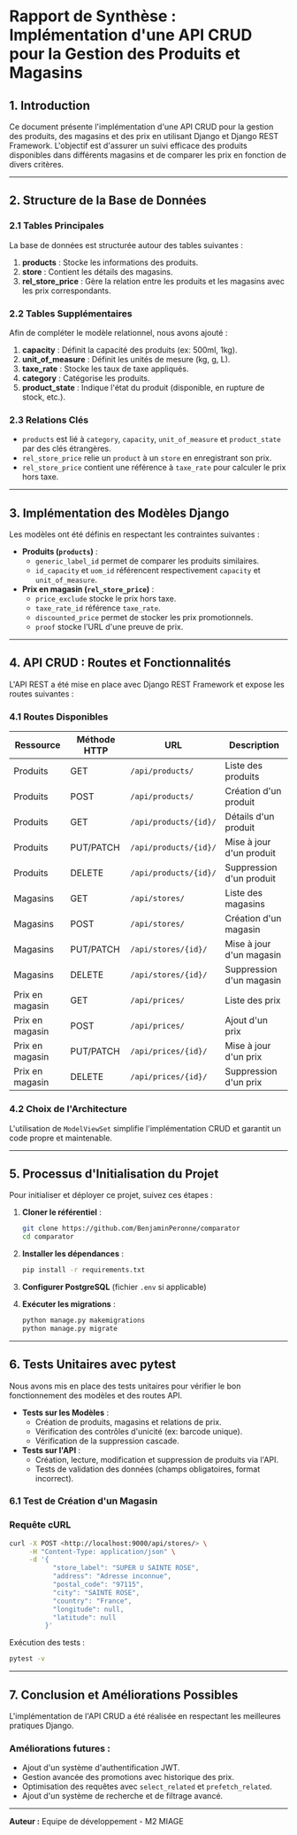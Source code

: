 # **Rapport de Synthèse : Implémentation d'une API CRUD pour la Gestion des Produits et Magasins**

## **1. Introduction**

Ce document présente l'implémentation d'une API CRUD pour la gestion des produits, des magasins et des prix en utilisant Django et Django REST Framework. L'objectif est d'assurer un suivi efficace des produits disponibles dans différents magasins et de comparer les prix en fonction de divers critères.

---

## **2. Structure de la Base de Données**

### **2.1 Tables Principales**

La base de données est structurée autour des tables suivantes :

1. **products** : Stocke les informations des produits.
2. **store** : Contient les détails des magasins.
3. **rel_store_price** : Gère la relation entre les produits et les magasins avec les prix correspondants.

### **2.2 Tables Supplémentaires**

Afin de compléter le modèle relationnel, nous avons ajouté :

1. **capacity** : Définit la capacité des produits (ex: 500ml, 1kg).
2. **unit_of_measure** : Définit les unités de mesure (kg, g, L).
3. **taxe_rate** : Stocke les taux de taxe appliqués.
4. **category** : Catégorise les produits.
5. **product_state** : Indique l'état du produit (disponible, en rupture de stock, etc.).

### **2.3 Relations Clés**

- `products` est lié à `category`, `capacity`, `unit_of_measure` et `product_state` par des clés étrangères.
- `rel_store_price` relie un `product` à un `store` en enregistrant son prix.
- `rel_store_price` contient une référence à `taxe_rate` pour calculer le prix hors taxe.

---

## **3. Implémentation des Modèles Django**

Les modèles ont été définis en respectant les contraintes suivantes :

- **Produits (`products`)** :
    - `generic_label_id` permet de comparer les produits similaires.
    - `id_capacity` et `uom_id` référencent respectivement `capacity` et `unit_of_measure`.
- **Prix en magasin (`rel_store_price`)** :
    - `price_exclude` stocke le prix hors taxe.
    - `taxe_rate_id` référence `taxe_rate`.
    - `discounted_price` permet de stocker les prix promotionnels.
    - `proof` stocke l'URL d'une preuve de prix.

---

## **4. API CRUD : Routes et Fonctionnalités**

L'API REST a été mise en place avec Django REST Framework et expose les routes suivantes :

### **4.1 Routes Disponibles**

| Ressource | Méthode HTTP | URL | Description |
| --- | --- | --- | --- |
| Produits | GET | `/api/products/` | Liste des produits |
| Produits | POST | `/api/products/` | Création d'un produit |
| Produits | GET | `/api/products/{id}/` | Détails d'un produit |
| Produits | PUT/PATCH | `/api/products/{id}/` | Mise à jour d'un produit |
| Produits | DELETE | `/api/products/{id}/` | Suppression d'un produit |
| Magasins | GET | `/api/stores/` | Liste des magasins |
| Magasins | POST | `/api/stores/` | Création d'un magasin |
| Magasins | PUT/PATCH | `/api/stores/{id}/` | Mise à jour d'un magasin |
| Magasins | DELETE | `/api/stores/{id}/` | Suppression d'un magasin |
| Prix en magasin | GET | `/api/prices/` | Liste des prix |
| Prix en magasin | POST | `/api/prices/` | Ajout d'un prix |
| Prix en magasin | PUT/PATCH | `/api/prices/{id}/` | Mise à jour d'un prix |
| Prix en magasin | DELETE | `/api/prices/{id}/` | Suppression d'un prix |

### **4.2 Choix de l'Architecture**

L'utilisation de `ModelViewSet` simplifie l'implémentation CRUD et garantit un code propre et maintenable.

---

## **5. Processus d'Initialisation du Projet**

Pour initialiser et déployer ce projet, suivez ces étapes :

1. **Cloner le référentiel** :
    
    ```bash
    git clone https://github.com/BenjaminPeronne/comparator
    cd comparator
    ```
    
2. **Installer les dépendances** :
    
    ```bash
    pip install -r requirements.txt
    ```
    
3. **Configurer PostgreSQL** (fichier `.env` si applicable)
4. **Exécuter les migrations** :
    
    ```bash
    python manage.py makemigrations
    python manage.py migrate
    ```

---

## **6. Tests Unitaires avec pytest**

Nous avons mis en place des tests unitaires pour vérifier le bon fonctionnement des modèles et des routes API.

- **Tests sur les Modèles** :
    - Création de produits, magasins et relations de prix.
    - Vérification des contrôles d'unicité (ex: barcode unique).
    - Vérification de la suppression cascade.
- **Tests sur l'API** :
    - Création, lecture, modification et suppression de produits via l'API.
    - Tests de validation des données (champs obligatoires, format incorrect).

### **6.1 Test de Création d'un Magasin**

### **Requête cURL**

```bash
curl -X POST <http://localhost:9000/api/stores/> \
     -H "Content-Type: application/json" \
     -d '{
           "store_label": "SUPER U SAINTE ROSE",
           "address": "Adresse inconnue",
           "postal_code": "97115",
           "city": "SAINTE ROSE",
           "country": "France",
           "longitude": null,
           "latitude": null
         }'
```

Exécution des tests :

```bash
pytest -v
```

---

## **7. Conclusion et Améliorations Possibles**

L'implémentation de l'API CRUD a été réalisée en respectant les meilleures pratiques Django.

### **Améliorations futures** :

- Ajout d'un système d'authentification JWT.
- Gestion avancée des promotions avec historique des prix.
- Optimisation des requêtes avec `select_related` et `prefetch_related`.
- Ajout d'un système de recherche et de filtrage avancé.

---

**Auteur :** Equipe de développement - M2 MIAGE
